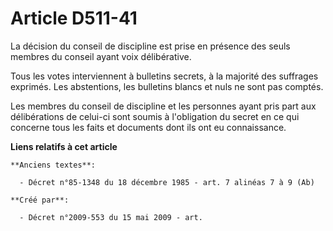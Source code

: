 # Article D511-41

La décision du conseil de discipline est prise en présence des seuls membres du conseil ayant voix délibérative.

Tous les votes interviennent à bulletins secrets, à la majorité des suffrages exprimés. Les abstentions, les bulletins blancs
et nuls ne sont pas comptés.

Les membres du conseil de discipline et les personnes ayant pris part aux délibérations de celui-ci sont soumis à
l'obligation du secret en ce qui concerne tous les faits et documents dont ils ont eu connaissance.

**Liens relatifs à cet article**

	**Anciens textes**:

	  - Décret n°85-1348 du 18 décembre 1985 - art. 7 alinéas 7 à 9 (Ab)

	**Créé par**:

	  - Décret n°2009-553 du 15 mai 2009 - art.
